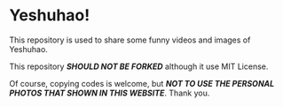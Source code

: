 # Yeshuhao!

This repository is used to share some funny videos and images of Yeshuhao.

This repository ***SHOULD NOT BE FORKED*** although it use MIT License.

Of course, copying codes is welcome, but ***NOT TO USE THE PERSONAL PHOTOS THAT SHOWN IN THIS WEBSITE***. Thank you.
